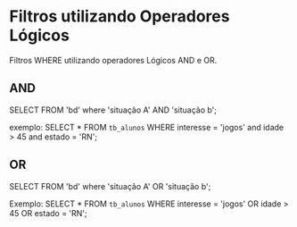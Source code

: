 # Filtros utilizando Operadores Lógicos

Filtros WHERE utilizando operadores Lógicos AND e OR.

## AND

SELECT FROM 'bd' where 'situação A' AND 'situação b';

exemplo:
SELECT * FROM `tb_alunos` WHERE interesse = 'jogos' and idade > 45 and estado = 'RN';

## OR 

SELECT FROM 'bd' where 'situação A' OR 'situação b';

Exemplo:
SELECT * FROM `tb_alunos` WHERE interesse = 'jogos' OR idade > 45 OR estado = 'RN';